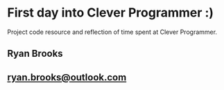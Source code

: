 # First day into Clever Programmer :)

Project code resource and reflection of time spent at Clever Programmer.

## Ryan Brooks
## ryan.brooks@outlook.com

